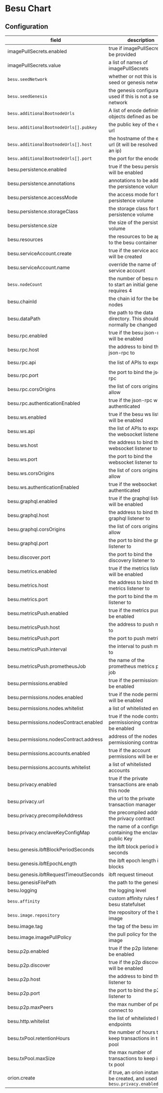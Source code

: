 # Besu Chart

## Configuration

| field | description | default |
|- |- |- |
| imagePullSecrets.enabled | true if imagePullSecrets will be provided | false |
| imagePullSecrets.value | a list of names of imagePullSecrets | [] |
| `besu.seedNetwork` | whether or not this is a seed or genesis network | true |
| `besu.seedGenesis` | the genesis configuration used if this is not a seed network | nil |
| `besu.additionalBootnodeUrls` | A list of enode defining objects defined as below | `[]` |
| `besu.additionalBootnodeUrls[].pubkey` | the public key of the enode url | |
| `besu.additionalBootnodeUrls[].host` | the hostname of the enode url (it will be resolved if not an ip) | |
| `besu.additionalBootnodeUrls[].port` | the port for the enode url | |
| besu.persistence.enabled | true if the besu persistence will be enabled | true |
| besu.persistence.annotations | annotations to be added to the persistence volume | `{}` |
| besu.persistence.accessMode | the access mode for the persistence volume | `ReadWriteOnce` |
| besu.persistence.storageClass | the storage class for the persistence volume | `gps` |
| besu.persistence.size | the size of the persistence volume | `40Gi` |
| besu.resources | the resources to be applied to the besu container | `{}` |
| besu.serviceAccount.create | true if the service account will be created | true |
| besu.serviceAccount.name | override the name of the service account | nil |
| `besu.nodeCount` | the number of besu nodes to start an initial genesis requires 4 | 4 |
| besu.chainId | the chain id for the besu nodes | "19750424" |
| besu.dataPath | the path to the data directory. This should not normally be changed | `/data` |
| besu.rpc.enabled | true if the besu json-rpc will be enabled | true |
| besu.rpc.host | the address to bind the json-rpc to | `"0.0.0.0"` |
| besu.rpc.api | the list of APIs to expose | `'["DEBUG","ETH", "ADMIN", "WEB3", "IBFT", "NET"]'` |
| besu.rpc.port | the port to bind the json-rpc | `8545` |
| besu.rpc.corsOrigins | the list of cors origins to allow | `'["all"]'` |
| besu.rpc.authenticationEnabled | true if the json-rpc will be authenticated | false |
| besu.ws.enabled | true if the besu ws listener will be enabled | false |
| besu.ws.api | the list of APIs to expose on the websocket listener | `'["DEBUG", "ETH", "WEB3", "NET"]'` |
| besu.ws.host | the address to bind the websocket listener to | `"0.0.0.0"` |
| besu.ws.port | the port to bind the websocket listener to | `8546` |
| besu.ws.corsOrigins | the list of cors origins to allow | `'["all"]'` |
| besu.ws.authenticationEnabled | true if the websocket will be authenticated | false |
| besu.graphql.enabled | true if the graphql listener will be enabled | false |
| besu.graphql.host | the address to bind the graphql listener to | `"0.0.0.0"` |
| besu.graphql.corsOrigins | the list of cors origins to allow | `'["all"]'` |
| besu.graphql.port | the port to bind the graphql listener to | `8547` |
| besu.discover.port | the port to bind the discovery listener to | `8549` |
| besu.metrics.enabled | true if the metrics listener will be enabled | false |
| besu.metrics.host | the address to bind the metrics listener to | `"0.0.0.0"` |
| besu.metrics.port | the port to bind the metrics listener to | `9545` |
| besu.metricsPush.enabled | true if the metrics push will be enabled | false |
| besu.metricsPush.host | the address to push metrics to | `"5.5.5.5"` |
| besu.metricsPush.port | the port to push metrics to | `9091` |
| besu.metricsPush.interval | the interval to push metrics to | `60` |
| besu.metricsPush.prometheusJob | the name of the prometheus metrics push job | "besu"
| besu.permissions.enabled | true if the permissions will be enabled | false |
| besu.permissions.nodes.enabled | true if the node permissions will be enabled | false |
| besu.permissions.nodes.whitelist | a list of whitelisted enodes | `[]` |
| besu.permissions.nodesContract.enabled | true if the node contract permissioning contract will be enabled | false |
| besu.permissions.nodesContract.address | address of the nodes permissioning contract | `"0x0000000000000000000000000000000000001234"` |
| besu.permissions.accounts.enabled | true if the account permissions will be enabled | false |
| besu.permissions.accounts.whitelist | a list of whitelisted accounts | `[]` |
| besu.privacy.enabled | true if the private transactions are enabled on this node | false |
| besu.privacy.url | the url to the private transaction manager | nil |
| besu.privacy.precompileAddress | the precompiled address of the privacy contract | `9` |
| besu.privacy.enclaveKeyConfigMap | the name of a configmap containing the enclave public Key | nil |
| besu.genesis.ibftBlockPeriodSeconds | the ibft block period in seconds | `2` |
| besu.genesis.ibftEpochLength | the ibft epoch length in blocks | `30000` |
| besu.genesis.ibftRequestTimeoutSeconds | ibft request timeout  | `10` |
| besu.genesisFilePath | the path to the genesis file | `"/etc/genesis/genesis.json"` |
| besu.logging | the logging level | `"info"` |
| `besu.affinity` | custom affinity rules for the besu statefulset | nil |
| `besu.image.repository` | the repository of the besu image | `"blockchaintp/besu"` |
| besu.image.tag | the tag of the besu image | `"BTP2.1.0rc14"` |
| besu.image.imagePullPolicy | the pull policy for the besu image | `"IfNotPresent"` |
| besu.p2p.enabled | true if the p2p listener will be enabled | true |
| besu.p2p.discover | true if the p2p discovery will be enabled | true |
| besu.p2p.host | the address to bind the p2p listener to | `"0.0.0.0"` |
| besu.p2p.port | the port to bind the p2p listener to | `30303` |
| besu.p2p.maxPeers | the max number of peers to connect to | `25` |
| besu.http.whitelist | the list of whitelisted http endpoints | `[*]` |
| besu.txPool.retentionHours | the number of hours to keep transactions in the tx pool | `999` |
| besu.txPool.maxSize | the max number of transactions to keep in the tx pool | `1024` |
| orion.create | if true, an orion instance will be created, and used if `besu.privacy.enabled==true` | false |
